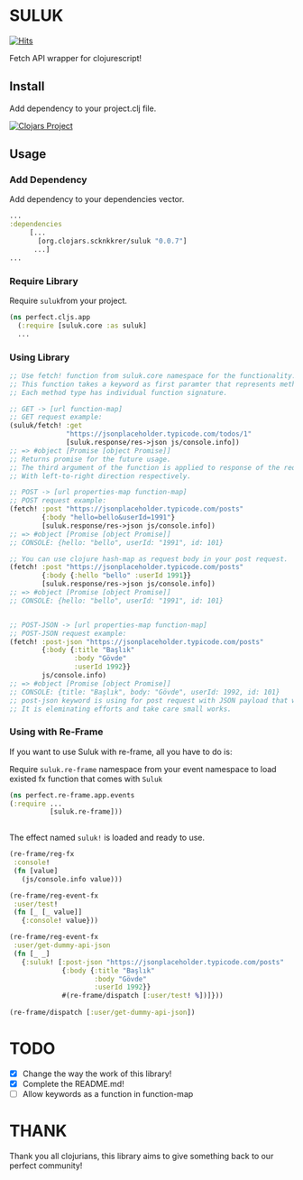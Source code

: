 # SULUK
[![Hits](https://hits.seeyoufarm.com/api/count/incr/badge.svg?url=https%3A%2F%2Fgithub.com%2FLeaveNhA%2FSuluk&count_bg=%2379C83D&title_bg=%23555555&icon=&icon_color=%23E7E7E7&title=hits&edge_flat=false)](https://hits.seeyoufarm.com)

Fetch API wrapper for clojurescript!

## Install
Add dependency to your project.clj file.

[![Clojars Project](https://img.shields.io/clojars/v/org.clojars.scknkkrer/suluk.svg)](https://clojars.org/org.clojars.scknkkrer/suluk)

## Usage

### Add Dependency
Add dependency to your dependencies vector.

```clojure
...
:dependencies
     [...
       [org.clojars.scknkkrer/suluk "0.0.7"]
      ...]
...

```

### Require Library
Require ```suluk```from your project.

```clojure
(ns perfect.cljs.app
  (:require [suluk.core :as suluk]
  ...
```

### Using Library
```clojure
;; Use fetch! function from suluk.core namespace for the functionality.
;; This function takes a keyword as first paramter that represents method of your request.
;; Each method type has individual function signature.

;; GET -> [url function-map]
;; GET request example:
(suluk/fetch! :get
              "https://jsonplaceholder.typicode.com/todos/1"
              [suluk.response/res->json js/console.info])
;; => #object [Promise [object Promise]]
;; Returns promise for the future usage.
;; The third argument of the function is applied to response of the request,
;; With left-to-right direction respectively. 

;; POST -> [url properties-map function-map]
;; POST request example:
(fetch! :post "https://jsonplaceholder.typicode.com/posts"
        {:body "hello=bello&userId=1991"}
        [suluk.response/res->json js/console.info])
;; => #object [Promise [object Promise]]
;; CONSOLE: {hello: "bello", userId: "1991", id: 101}

;; You can use clojure hash-map as request body in your post request.
(fetch! :post "https://jsonplaceholder.typicode.com/posts"
        {:body {:hello "bello" :userId 1991}}
        [suluk.response/res->json js/console.info])
;; => #object [Promise [object Promise]]
;; CONSOLE: {hello: "bello", userId: "1991", id: 101}


;; POST-JSON -> [url properties-map function-map]
;; POST-JSON request example:
(fetch! :post-json "https://jsonplaceholder.typicode.com/posts"
        {:body {:title "Başlık"
                :body "Gövde"
                :userId 1992}}
        js/console.info)
;; => #object [Promise [object Promise]]
;; CONSOLE: {title: "Başlık", body: "Gövde", userId: 1992, id: 101}
;; post-json keyword is using for post request with JSON payload that waiting response as JSON object.
;; It is eleminating efforts and take care small works.
```

### Using with Re-Frame
If you want to use Suluk with re-frame, all you have to do is:

Require `suluk.re-frame` namespace from your event namespace to load existed fx function that comes with `Suluk`

```clojure
(ns perfect.re-frame.app.events
(:require ...
          [suluk.re-frame]))
          
```

The effect named `suluk!` is loaded and ready to use.

```clojure
(re-frame/reg-fx
 :console!
 (fn [value]
   (js/console.info value)))

(re-frame/reg-event-fx
 :user/test!
 (fn [_ [_ value]]
   {:console! value}))

(re-frame/reg-event-fx
 :user/get-dummy-api-json
 (fn [_ _]
   {:suluk! [:post-json "https://jsonplaceholder.typicode.com/posts"
             {:body {:title "Başlık"
                     :body "Gövde"
                     :userId 1992}}
             #(re-frame/dispatch [:user/test! %])]}))
             
(re-frame/dispatch [:user/get-dummy-api-json])
```

# TODO

- [x] Change the way the work of this library!
- [x] Complete the README.md!
- [ ] Allow keywords as a function in function-map

# THANK
Thank you all clojurians, this library aims to give something back to our perfect community!
